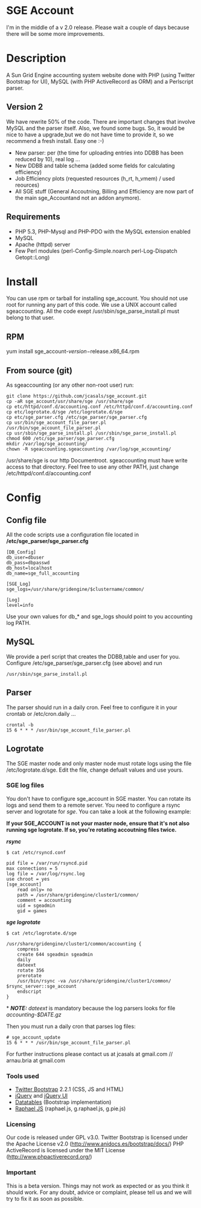 SGE Account
===========

I'm in the middle of a v 2.0 release. Please wait a couple of days because there will be some more improvements.

# Description

A Sun Grid Engine accounting system website done with PHP (using Twitter Bootstrap for UI), MySQL (with PHP ActiveRecord as ORM) and a Perlscript parser.

## Version 2 

We have rewrite 50% of the code. There are important changes that involve MySQL and the parser itself. Also, we found some bugs.
So, it would be nice to have a upgrade,but we do not have time to provide it, so we recommend a fresh install. Easy one :-)

- New parser: per (the time for uploading entries into DDBB has been reduced by 10), real log ...
- New DDBB and table schema (added some fields for calculating efficiency)
- Job Efficiency plots (requested resources (h_rt, h_vmem) / used reources)
- All SGE stuff (General Accoutning, Billing and Efficiency are now part of the main sge_Accountand not an addon anymore).

## Requirements

- PHP 5.3, PHP-Mysql and PHP-PDO with the MySQL extension enabled
- MySQL
- Apache (httpd) server
- Few Perl modules (perl-Config-Simple.noarch perl-Log-Dispatch Getopt::Long)

# Install 

You can use rpm or tarball for installing sge_account.
You should not use root for running any part of this code. We use a UNIX account called sgeaccounting. All the code exept /usr/sbin/sge_parse_install.pl must belong to that user.

## RPM

yum install sge_account-$version-$release.x86_64.rpm

## From source (git)

As sgeaccounting (or any other non-root user) run:

```
git clone https://github.com/jcasals/sge_account.git 
cp -aR sge_account/usr/share/sge /usr/share/sge
cp etc/httpd/conf.d/accounting.conf /etc/httpd/conf.d/accounting.conf
cp etc/logrotate.d/sge /etc/logrotate.d/sge
cp etc/sge_parser.cfg /etc/sge_parser/sge_parser.cfg
cp usr/bin/sge_account_file_parser.pl /usr/bin/sge_account_file_parser.pl
cp usr/sbin/sge_parse_install.pl /usr/sbin/sge_parse_install.pl
chmod 600 /etc/sge_parser/sge_parser.cfg
mkdir /var/log/sge_accounting/
chown -R sgeaccounting.sgeaccounting /var/log/sge_accounting/
```

/usr/share/sge is our http Documentroot. sgeaccounting must have write access to that directory. Feel free to use any other PATH, just change /etc/httpd/conf.d/accounting.conf

# Config

## Config file

All the code scripts use  a configuration file located in **/etc/sge_parser/sge_parser.cfg**

```
[DB_Config]
db_user=dbuser
db_pass=dbpasswd
db_host=localhost
db_name=sge_full_accounting

[SGE_Log]
sge_logs=/usr/share/gridengine/$clustername/common/

[Log]
level=info
```

Use your own values for db_* and sge_logs should point to you accounting log PATH.

## MySQL

We provide a perl script that creates the DDBB,table and user for you. Configure /etc/sge_parser/sge_parser.cfg (see above) and run

```
/usr/sbin/sge_parse_install.pl
```

## Parser

The parser should run in a daily cron. Feel free to configure it in your crontab or /etc/cron.daily ...

```
crontal -b
15 6 * * * /usr/bin/sge_account_file_parser.pl
```
## Logrotate

The SGE master node and only master node must rotate logs using the file /etc/logrotate.d/sge. Edit the file, change defualt values and use yours.

### SGE log files

You don't have to configure sge_account in SGE master. You can rotate its logs and send them to a remote server. You need to configure a rsync server and logrotate for *sge*. You can take a look at the following example:

**If your SGE_ACCOUNT is not your master node, ensure that it's not also running sge logrotate. If so, you're rotating accoutning files twice.**

***rsync***
```
$ cat /etc/rsyncd.conf 

pid file = /var/run/rsyncd.pid
max connections = 5
log file = /var/log/rsync.log	
use chroot = yes
[sge_account]
    read only= no
    path = /usr/share/gridengine/cluster1/common/
    comment = accounting
    uid = sgeadmin
    gid = games
```

***sge logrotate***
```
$ cat /etc/logrotate.d/sge

/usr/share/gridengine/cluster1/common/accounting {
    compress
    create 644 sgeadmin sgeadmin 
    daily
    dateext
    rotate 356
    prerotate
    /usr/bin/rsync -va /usr/share/gridengine/cluster1/common/ $rsync_server::sge_account
    endscript
}
```
\* ***NOTE:*** *dateext* is mandatory because the log parsers looks for file *accounting-$DATE.gz*

Then you must run a daily cron that parses log files:
```
# sge_account_update
15 6 * * * /usr/bin/sge_account_file_parser.pl
```

For further instructions please contact us at jcasals at gmail.com // arnau.bria at gmail.com

### Tools used

- [Twitter Bootstrap](http://getbootstrap.com) 2.2.1 (CSS, JS and HTML)
- [jQuery](http://jquery.com) and [jQuery UI](http://jqueryui.com)
- [Datatables](http://datatables.net/blog/Twitter_Bootstrap) (Bootstrap implementation)
- [Raphael JS](http://raphaeljs.com) (raphael.js, g.raphael.js, g.pie.js)

### Licensing

Our code is released under GPL v3.0.
Twitter Bootstrap is licensed under the Apache License v2.0 (http://www.anidocs.es/bootstrap/docs/)
PHP ActiveRecord is licensed under the MIT License (http://www.phpactiverecord.org/)

### Important

This is a beta version. Things may not work as expected or as you think it should work. For any doubt, advice or complaint, please tell us and we will try to fix it as soon as possible.
